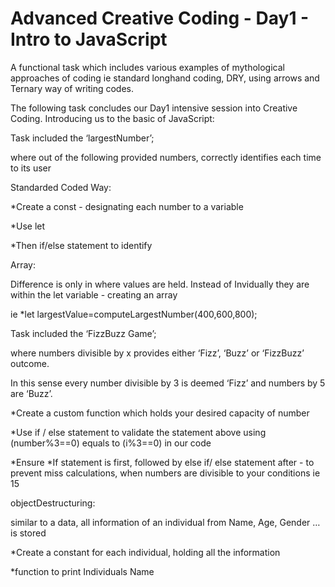 # Advanced Creative Coding - Day1 - Intro to JavaScript

A  functional task which includes various examples of mythological approaches of coding ie standard longhand coding, DRY, using arrows and  Ternary way of writing codes.

The following task concludes our Day1 intensive session into Creative Coding. Introducing us to the basic of JavaScript:

Task included the ‘largestNumber’;

where out of the following provided numbers, correctly identifies  each time to its user

Standarded Coded Way: 

*Create a const -  designating each number to a variable

*Use let 

*Then if/else statement to identify 

Array: 

Difference is only in where values are held. Instead of Invidually they are within the let variable - creating an array  

ie *let largestValue=computeLargestNumber(400,600,800);

Task included the ‘FizzBuzz Game’;

where numbers divisible by x provides either ‘Fizz’, ‘Buzz’ or ‘FizzBuzz’ outcome. 

In this sense every number divisible by 3 is deemed ‘Fizz’ and numbers by 5 are ‘Buzz’. 

*Create a custom function which holds your desired capacity of number 

*Use if / else statement to validate the statement above using (number%3==0) equals to (i%3==0) in our code 

*Ensure *If statement is first, followed by else if/  else statement after - to prevent miss calculations, when numbers are divisible to your conditions ie 15

objectDestructuring: 

similar to a data, all information of an individual from Name, Age, Gender … is stored

*Create a constant for each individual, holding all the information 

*function to print Individuals Name